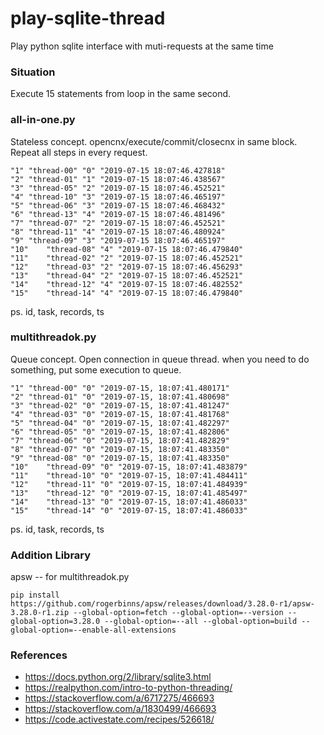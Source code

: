 # play-sqlite-thread
Play python sqlite interface with muti-requests at the same time

### Situation
Execute 15 statements from loop in the same second.

### all-in-one.py
Stateless concept. opencnx/execute/commit/closecnx in same block. Repeat all steps in every request.
```
"1"	"thread-00"	"0"	"2019-07-15 18:07:46.427818"
"2"	"thread-01"	"1"	"2019-07-15 18:07:46.438567"
"3"	"thread-05"	"2"	"2019-07-15 18:07:46.452521"
"4"	"thread-10"	"3"	"2019-07-15 18:07:46.465197"
"5"	"thread-06"	"3"	"2019-07-15 18:07:46.468432"
"6"	"thread-13"	"4"	"2019-07-15 18:07:46.481496"
"7"	"thread-07"	"2"	"2019-07-15 18:07:46.452521"
"8"	"thread-11"	"4"	"2019-07-15 18:07:46.480924"
"9"	"thread-09"	"3"	"2019-07-15 18:07:46.465197"
"10"	"thread-08"	"4"	"2019-07-15 18:07:46.479840"
"11"	"thread-02"	"2"	"2019-07-15 18:07:46.452521"
"12"	"thread-03"	"2"	"2019-07-15 18:07:46.456293"
"13"	"thread-04"	"2"	"2019-07-15 18:07:46.452521"
"14"	"thread-12"	"4"	"2019-07-15 18:07:46.482552"
"15"	"thread-14"	"4"	"2019-07-15 18:07:46.479840"
```
ps. id, task, records, ts

### multithreadok.py
Queue concept. Open connection in queue thread. when you need to do something, put some execution to queue.
```
"1"	"thread-00"	"0"	"2019-07-15, 18:07:41.480171"
"2"	"thread-01"	"0"	"2019-07-15, 18:07:41.480698"
"3"	"thread-02"	"0"	"2019-07-15, 18:07:41.481247"
"4"	"thread-03"	"0"	"2019-07-15, 18:07:41.481768"
"5"	"thread-04"	"0"	"2019-07-15, 18:07:41.482297"
"6"	"thread-05"	"0"	"2019-07-15, 18:07:41.482806"
"7"	"thread-06"	"0"	"2019-07-15, 18:07:41.482829"
"8"	"thread-07"	"0"	"2019-07-15, 18:07:41.483350"
"9"	"thread-08"	"0"	"2019-07-15, 18:07:41.483350"
"10"	"thread-09"	"0"	"2019-07-15, 18:07:41.483879"
"11"	"thread-10"	"0"	"2019-07-15, 18:07:41.484411"
"12"	"thread-11"	"0"	"2019-07-15, 18:07:41.484939"
"13"	"thread-12"	"0"	"2019-07-15, 18:07:41.485497"
"14"	"thread-13"	"0"	"2019-07-15, 18:07:41.486033"
"15"	"thread-14"	"0"	"2019-07-15, 18:07:41.486033"
```
ps. id, task, records, ts

### Addition Library
apsw -- for multithreadok.py
```
pip install https://github.com/rogerbinns/apsw/releases/download/3.28.0-r1/apsw-3.28.0-r1.zip --global-option=fetch --global-option=--version --global-option=3.28.0 --global-option=--all --global-option=build --global-option=--enable-all-extensions
```

### References
* https://docs.python.org/2/library/sqlite3.html
* https://realpython.com/intro-to-python-threading/
* https://stackoverflow.com/a/6717275/466693
* https://stackoverflow.com/a/1830499/466693
* https://code.activestate.com/recipes/526618/
